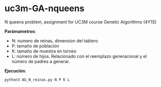 # uc3m-GA-nqueens

N queens problem, assignment for UC3M course Genetic Algorithms (4Y1S) 

**Parámametros**:

- N: numero de reinas, dimension del tablero
- P: tamaño de población
- K: tamaño de muestra en torneo
- L: número de hijos. Relacionado con el reemplazo generacional y el número de padres a generar.

**Ejecución**:

```python
python3 AG_N_reinas.py N P K L
```

